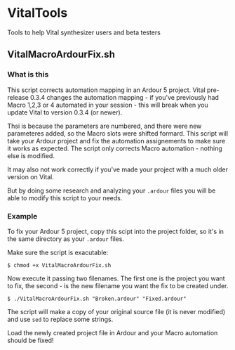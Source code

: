 # VitalTools
Tools to help Vital synthesizer users and beta testers

## VitalMacroArdourFix.sh

### What is this

This script corrects automation mapping in an Ardour 5 project.
Vital pre-release 0.3.4 changes the automation mapping - if you've previously had Macro 1,2,3 or 4 automated in your session - this will break when you update Vital to version 0.3.4 (or newer).

Thsi is because the parameters are numbered, and there were new parameteres added, so the Macro slots were shifted formard.
This script will take your Ardour project and fix the automation assignements to make sure it works as expected.
The script only corrects Macro automation - nothing else is modified.

It may also not work correctly if you've made your project with a much older version on Vital.

But by doing some research and analyzing your `.ardour` files you will be able to modify this script to your needs.

### Example

To fix your Ardour 5 project, copy this scipt into the project folder, so it's in the same directory as your `.ardour` files.

Make sure the script is exacutable:

    $ chmod +x VitalMacroArdourFix.sh
    
Now execute it passing two filenames. The first one is the project you want to fix, the second - is the new filename you want the fix to be created under.

    $ ./VitalMacroArdourFix.sh "Broken.ardour" "Fixed.ardour"

The script will make a copy of your original source file (it is never modified) and use `sed` to replace some strings.

Load the newly created project file in Ardour and your Macro automation should be fixed!
